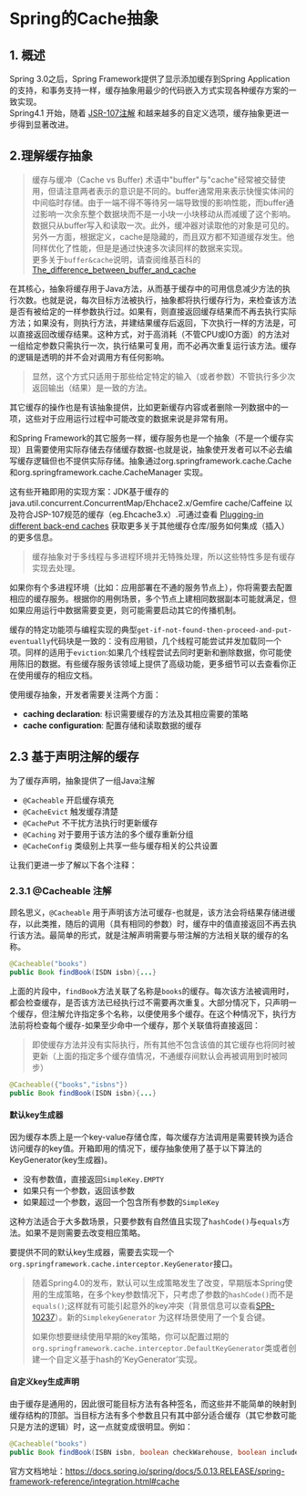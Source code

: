 # Spring的Cache抽象
## 1. 概述
  Spring 3.0之后，Spring Framework提供了显示添加缓存到Spring Application的支持，和事务支持一样，缓存抽象用最少的代码嵌入方式实现各种缓存方案的一致实现。  
  Spring4.1 开始，随着 [JSR-107注解](https://docs.spring.io/spring/docs/5.0.13.RELEASE/spring-fsramework-reference/integration.html#cache-jsr-107) 和越来越多的自定义选项，缓存抽象更进一步得到显著改进。
## 2.理解缓存抽象
>缓存与缓冲（Cache vs Buffer)
术语中"buffer"与"cache"经常被交替使用，但请注意两者表示的意识是不同的。buffer通常用来表示快慢实体间的中间临时存储。由于一端不得不等待另一端导致慢的影响性能，而buffer通过影响一次余东整个数据块而不是一小块一小块移动从而减缓了这个影响。数据只从buffer写入和读取一次。此外，缓冲器对读取他的对象是可见的。 
另外一方面，根据定义，cache是隐藏的，而且双方都不知道缓存发生。他同样优化了性能，但是是通过快速多次读同样的数据来实现。  
>更多关于`buffer&cache`说明，请查阅维基百科的 [The_difference_between_buffer_and_cache](https://en.wikipedia.org/wiki/Cache_(computing)#The_difference_between_buffer_and_cache)

 在其核心，抽象将缓存用于Java方法，从而基于缓存中的可用信息减少方法的执行次数。也就是说，每次目标方法被执行，抽象都将执行缓存行为，来检查该方法是否有被给定的一样参数执行过。如果有，则直接返回缓存结果而不再去执行实际方法；如果没有，则执行方法，并建结果缓存后返回，下次执行一样的方法是，可以直接返回改缓存结果。这种方式，对于高消耗（不管CPU或IO方面）的方法对一组给定参数只需执行一次，执行结果可复用，而不必再次重复运行该方法。缓存的逻辑是透明的并不会对调用方有任何影响。

 > 显然，这个方式只适用于那些给定特定的输入（或者参数）不管执行多少次返回输出（结果）是一致的方法。

其它缓存的操作也是有该抽象提供，比如更新缓存内容或者删除一列数据中的一项，这些对于应用运行过程中可能改变的数据来说是非常有用。

和Spring Framework的其它服务一样，缓存服务也是一个抽象（不是一个缓存实现）且需要使用实际存储去存储缓存数据-也就是说，抽象使开发者可以不必去编写缓存逻辑但也不提供实际存储。抽象通过org.springframework.cache.Cache和org.springframework.cache.CacheManager 实现。

这有些开箱即用的实现方案：JDK基于缓存的java.util.concurrent.ConcurrentMap/Ehchace2.x/Gemfire cache/Caffeine 以及符合JSP-107规范的缓存（eg.Ehcache3.x）.可通过查看 [Plugging-in different back-end caches](https://docs.spring.io/spring/docs/5.0.13.RELEASE/spring-framework-reference/integration.html#cache-plug) 获取更多关于其他缓存仓库/服务如何集成（插入）的更多信息。

> 缓存抽象对于多线程与多进程环境并无特殊处理，所以这些特性多是有缓存实现去处理。

如果你有个多进程环境（比如：应用部署在不通的服务节点上），你将需要去配置相应的缓存服务。根据你的用例场景，多个节点上建相同数据副本可能就满足，但如果应用运行中数据需要变更，则可能需要启动其它的传播机制。

缓存的特定功能项与编程实现的典型`get-if-not-found-then-proceed-and-put-eventually`代码块是一致的：没有应用锁，几个线程可能尝试并发加载同一个项。同样的适用于`eviction`:如果几个线程尝试去同时更新和删除数据，你可能使用陈旧的数据。有些缓存服务该领域上提供了高级功能，更多细节可以去查看你正在使用缓存的相应文档。

使用缓存抽象，开发者需要关注两个方面：
+ **caching declaration**: 标识需要缓存的方法及其相应需要的策略
+ **cache configuration**: 配置存储和读取数据的缓存

## 2.3 基于声明注解的缓存
为了缓存声明，抽象提供了一组Java注解
+ `@Cacheable` 开启缓存填充
+ `@CacheEvict` 触发缓存清楚
+ `@CachePut` 不干扰方法执行时更新缓存
+ `@Caching` 对于要用于该方法的多个缓存重新分组
+ `@CacheConfig` 类级别上共享一些与缓存相关的公共设置

让我们更进一步了解以下各个注释：  
### 2.3.1 @Cacheable 注解
顾名思义，`@Cacheable` 用于声明该方法可缓存-也就是，该方法会将结果存储进缓存，以此类推，随后的调用（具有相同的参数）时，缓存中的值直接返回不再去执行该方法。最简单的形式，就是注解声明需要与带注解的方法相关联的缓存的名称。
```java
@Cacheable("books")
public Book findBook(ISDN isbn){...}
```
上面的片段中，`findBook`方法关联了名称是`books`的缓存。每次该方法被调用时，都会检查缓存，是否该方法已经执行过不需要再次重复。大部分情况下，只声明一个缓存，但注解允许指定多个名称，以便使用多个缓存。在这个种情况下，执行方法前将检查每个缓存-如果至少命中一个缓存，那个关联值将直接返回：
> 即使缓存方法并没有实际执行，所有其他不包含该值的其它缓存也将同时被更新（上面的指定多个缓存值情况，不通缓存间默认会再被调用到时被同步）
```java
@Cacheable({"books","isbns"})
public Book findBook(ISDN isbn){...}
```
#### 默认key生成器
因为缓存本质上是一个key-value存储仓库，每次缓存方法调用是需要转换为适合访问缓存的key值。开箱即用的情况下，缓存抽象使用了基于以下算法的KeyGenerator(key生成器)。

+ 没有参数值，直接返回`SimpleKey.EMPTY`
+ 如果只有一个参数，返回该参数
+ 如果超过一个参数，返回一个包含所有参数的`SimpleKey`

这种方法适合于大多数场景，只要参数有自然值且实现了`hashCode()`与`equals`方法。如果不是则需要去改变相应策略。

要提供不同的默认key生成器，需要去实现一个`org.springframework.cache.interceptor.KeyGenerator`接口。

> 随着Spring4.0的发布，默认可以生成策略发生了改变，早期版本Spring使用的生成策略，在多个key参数情况下，只考虑了参数的`hashCode()`而不是`equals()`;这样就有可能引起意外的key冲突（背景信息可以查看[SPR-10237](https://github.com/spring-projects/spring-framework/issues/14870)）。新的`SimplekeyGenerator` 为这样场景使用了一个复合键。
>
>如果你想要继续使用早期的key策略，你可以配置过期的`org.springframework.cache.interceptor.DefaultKeyGenerator`类或者创建一个自定义基于hash的‘KeyGenerator’实现。

#### 自定义key生成声明
由于缓存是通用的，因此很可能目标方法有各种签名，而这些并不能简单的映射到缓存结构的顶部。当目标方法有多个参数且只有其中部分适合缓存（其它参数可能只是方法的逻辑）时，这一点就变成很明显。例如：
```java
@Cacheable("books")
public Book findBook(ISBN isbn, boolean checkWarehouse, boolean includeUsed)
```

官方文档地址：<https://docs.spring.io/spring/docs/5.0.13.RELEASE/spring-framework-reference/integration.html#cache>
